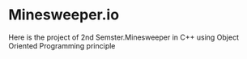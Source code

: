 # Minesweeper.io
Here is the project of 2nd Semster.Minesweeper in C++ using Object Oriented Programming principle
